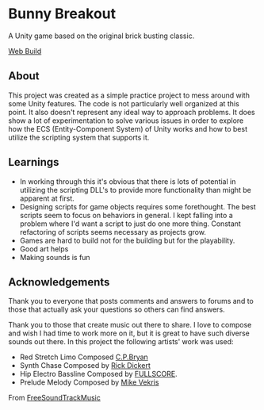 # Bunny Breakout

A Unity game based on the original brick busting classic.

[Web Build](http:/shortlegstudio.com/bunny-breakout)

## About

This project was created as a simple practice project to mess around with some Unity features. The code is not particularly well organized at this point. It also doesn't represent any ideal way to approach problems. It does show a lot of experimentation to solve various issues in order to explore how the ECS (Entity-Component System) of Unity works and how to best utilize the scripting system that supports it.

## Learnings

* In working through this it's obvious that there is lots of potential in utilizing the scripting DLL's to provide more functionality than might be apparent at first.
* Designing scripts for game objects requires some forethought. The best scripts seem to focus on behaviors in general. I kept falling into a problem where I'd want a script to just do one more thing. Constant refactoring of scripts seems necessary as projects grow.
* Games are hard to build not for the building but for the playability.
* Good art helps
* Making sounds is fun

## Acknowledgements

Thank you to everyone that posts comments and answers to forums and to those that actually ask your questions so others can find answers.

Thank you to those that create music out there to share. I love to compose and wish I had time to work more on it, but it is great to have such diverse sounds out there. In this project the following artists' work was used:
* Red Stretch Limo Composed [C.P.Bryan](http://www.freesoundtrackmusic.com/soundtrack_composer.html)
* Synth Chase Composed by [Rick Dickert](http://www.freesoundtrackmusic.com/composer-rick_dickert.html)
* Hip Electro Bassline Composed by [FULLSCORE](http://www.freesoundtrackmusic.com/composer-fullscore.html).
* Prelude Melody Composed by [Mike Vekris](http://www.freesoundtrackmusic.com/composer-mike_vekris.html)

From [FreeSoundTrackMusic](http://FREESOUNDTRACKMUSIC.COM)
